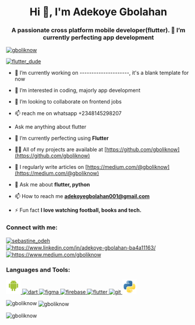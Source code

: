 

<!---
gboliknow/gboliknow is a ✨ special ✨ repository because its `README.md` (this file) appears on your GitHub profile.
You can click the Preview link to take a look at your changes.
--->

<h1 align="center">Hi 👋, I'm Adekoye Gbolahan</h1>
<h3 align="center">A passionate cross platform mobile developer(flutter). 👀 I’m currently perfecting app development</h3>

<p align="left"> <a href="https://github.com/ryo-ma/github-profile-trophy"><img src="https://github-profile-trophy.vercel.app/?username=gboliknow" alt="gboliknow" /></a> </p>

<p align="left"> <a href="https://twitter.com/flutter_dude" target="blank"><img src="https://img.shields.io/twitter/follow/flutter_dude?logo=twitter&style=for-the-badge" alt="flutter_dude" /></a> </p>


- 🔭 I’m currently working on ---------------------, it's a blank template for now
- 👀 I’m interested in coding, majorly app development
- 💞️ I’m looking to collaborate on frontend jobs
-  📫 reach me on whatsapp +2348145298207
- Ask me anything about flutter

- 🌱 I’m currently perfecting using **Flutter**

- 👨‍💻 All of my projects are available at [https://github.com/gboliknow](https://github.com/gboliknow)

- 📝 I regularly write articles on [https://medium.com/@gboliknow](https://medium.com/@gboliknow)

- 💬 Ask me about **flutter, python**

- 📫 How to reach me **adekoyegbolahan001@gmail.com**

- ⚡ Fun fact **I love watching football, books and tech.**

<h3 align="left">Connect with me:</h3>
<p align="left">

<a href="https://twitter.com/flutter_dude" target="blank"><img align="center" src="https://raw.githubusercontent.com/rahuldkjain/github-profile-readme-generator/master/src/images/icons/Social/twitter.svg" alt="sebastine_odeh" height="30" width="40" /></a>
<a href="https://linkedin.com/in/https://www.linkedin.com/in/sebastine-odeh-1081a318b/" target="blank"><img align="center" src="https://raw.githubusercontent.com/rahuldkjain/github-profile-readme-generator/master/src/images/icons/Social/linked-in-alt.svg" alt="https://www.linkedin.com/in/adekoye-gbolahan-ba4a11163/" height="30" width="40" /></a>
<a href="https://www.hackerrank.com/https://www.medium.com/gboliknow" target="blank"><img align="center" src="https://raw.githubusercontent.com/rahuldkjain/github-profile-readme-generator/master/src/images/icons/Social/medium.svg" alt="https://www.medium.com/gboliknow" height="30" width="40" /></a>
</p>

<h3 align="left">Languages and Tools:</h3>
<p align="left"> <a href="https://developer.android.com" target="_blank"> <img src="https://raw.githubusercontent.com/devicons/devicon/master/icons/android/android-original-wordmark.svg" alt="android" width="40" height="40"/> </a> <a href="https://dart.dev" target="_blank"> <img src="https://www.vectorlogo.zone/logos/dartlang/dartlang-icon.svg" alt="dart" width="40" height="40"/> </a><a href="https://www.figma.com/" target="_blank"> <img src="https://www.vectorlogo.zone/logos/figma/figma-icon.svg" alt="figma" width="40" height="40"/> </a> <a href="https://firebase.google.com/" target="_blank"> <img src="https://www.vectorlogo.zone/logos/firebase/firebase-icon.svg" alt="firebase" width="40" height="40"/> </a> <a href="https://flutter.dev" target="_blank"> <img src="https://www.vectorlogo.zone/logos/flutterio/flutterio-icon.svg" alt="flutter" width="40" height="40"/> </a> <a href="https://git-scm.com/" target="_blank"> <img src="https://www.vectorlogo.zone/logos/git-scm/git-scm-icon.svg" alt="git" width="40" height="40"/> </a> 
  <a href="https://www.python.org" target="_blank"> <img src="https://raw.githubusercontent.com/devicons/devicon/master/icons/python/python-original.svg" alt="python" width="40" height="40"/> </a> </p>

<p><img align="left" src="https://github-readme-stats.vercel.app/api/top-langs?username=gboliknow&show_icons=true&locale=en&layout=compact" alt="gboliknow" /></p>
<p>&nbsp;<img align="center" src="https://github-readme-stats.vercel.app/api?username=gboliknow&show_icons=true&locale=en" alt="gboliknow" /></p>

<p><img align="center" src="https://github-readme-streak-stats.herokuapp.com/?user=gboliknow&" alt="gboliknow" /></p>
